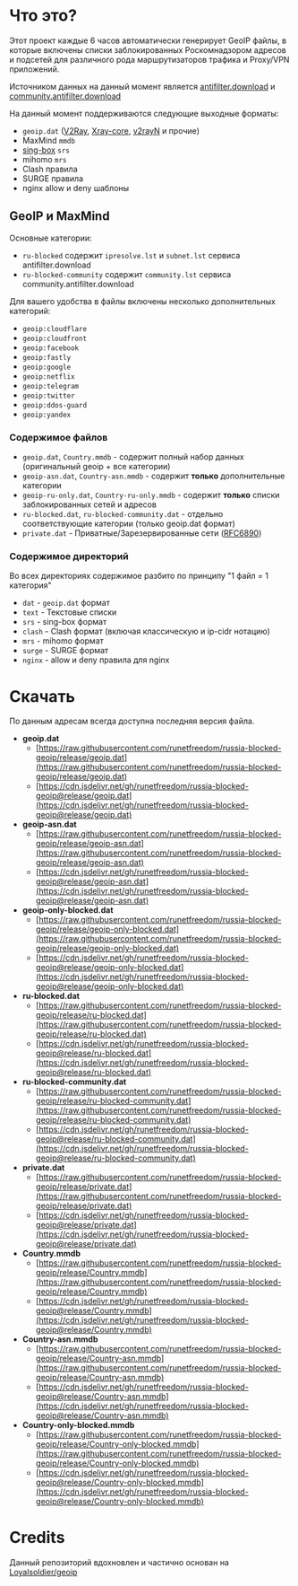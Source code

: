 # Что это?

Этот проект каждые 6 часов автоматически генерирует GeoIP файлы, в которые включены списки заблокированных Роскомнадзором адресов и подсетей для различного рода маршрутизаторов трафика и Proxy/VPN приложений.

Источником данных на данный момент является [antifilter.download](https://antifilter.download/) и [community.antifilter.download](https://community.antifilter.download/)

На данный момент поддерживаются следующие выходные форматы:

- `geoip.dat` ([V2Ray](https://github.com/v2fly/v2ray-core), [Xray-core](https://github.com/XTLS/Xray-core), [v2rayN](https://github.com/2dust/v2rayN) и прочие)
- MaxMind `mmdb`
- [sing-box](https://github.com/SagerNet/sing-box) `srs`
- mihomo `mrs`
- Clash правила
- SURGE правила
- nginx allow и deny шаблоны

## GeoIP и MaxMind


Основные категории:

- `ru-blocked` содержит `ipresolve.lst` и `subnet.lst` сервиса antifilter.download
- `ru-blocked-community` содержит `community.lst` сервиса community.antifilter.download

Для вашего удобства в файлы включены несколько дополнительных категорий:

- `geoip:cloudflare`
- `geoip:cloudfront`
- `geoip:facebook`
- `geoip:fastly`
- `geoip:google`
- `geoip:netflix`
- `geoip:telegram`
- `geoip:twitter`
- `geoip:ddos-guard`
- `geoip:yandex`

### Содержимое файлов

- `geoip.dat`, `Country.mmdb` - содержит полный набор данных (оригинальный geoip + все категории)
- `geoip-asn.dat`, `Country-asn.mmdb` - содержит **только** дополнительные категории
- `geoip-ru-only.dat`, `Country-ru-only.mmdb` - содержит **только** списки заблокированных сетей и адресов
- `ru-blocked.dat`, `ru-blocked-community.dat` - отдельно соответствующие категории (только geoip.dat формат)
- `private.dat` - Приватные/Зарезервированные сети ([RFC6890](https://datatracker.ietf.org/doc/html/rfc6890))

### Содержимое директорий

Во всех директориях содержимое разбито по принципу "1 файл = 1 категория"

- `dat` - `geoip.dat` формат
- `text` - Текстовые списки
- `srs` - sing-box формат
- `clash` - Clash формат (включая классическую и ip-cidr нотацию)
- `mrs` - mihomo формат
- `surge` - SURGE формат
- `nginx` - allow и deny правила для nginx


# Cкачать

По данным адресам всегда доступна последняя версия файла.

- **geoip.dat**
    - [https://raw.githubusercontent.com/runetfreedom/russia-blocked-geoip/release/geoip.dat](https://raw.githubusercontent.com/runetfreedom/russia-blocked-geoip/release/geoip.dat)
    - [https://cdn.jsdelivr.net/gh/runetfreedom/russia-blocked-geoip@release/geoip.dat](https://cdn.jsdelivr.net/gh/runetfreedom/russia-blocked-geoip@release/geoip.dat)
- **geoip-asn.dat**
    - [https://raw.githubusercontent.com/runetfreedom/russia-blocked-geoip/release/geoip-asn.dat](https://raw.githubusercontent.com/runetfreedom/russia-blocked-geoip/release/geoip-asn.dat)
    - [https://cdn.jsdelivr.net/gh/runetfreedom/russia-blocked-geoip@release/geoip-asn.dat](https://cdn.jsdelivr.net/gh/runetfreedom/russia-blocked-geoip@release/geoip-asn.dat)
- **geoip-only-blocked.dat**
    - [https://raw.githubusercontent.com/runetfreedom/russia-blocked-geoip/release/geoip-only-blocked.dat](https://raw.githubusercontent.com/runetfreedom/russia-blocked-geoip/release/geoip-only-blocked.dat)
    - [https://cdn.jsdelivr.net/gh/runetfreedom/russia-blocked-geoip@release/geoip-only-blocked.dat](https://cdn.jsdelivr.net/gh/runetfreedom/russia-blocked-geoip@release/geoip-only-blocked.dat)
- **ru-blocked.dat**
    - [https://raw.githubusercontent.com/runetfreedom/russia-blocked-geoip/release/ru-blocked.dat](https://raw.githubusercontent.com/runetfreedom/russia-blocked-geoip/release/ru-blocked.dat)
    - [https://cdn.jsdelivr.net/gh/runetfreedom/russia-blocked-geoip@release/ru-blocked.dat](https://cdn.jsdelivr.net/gh/runetfreedom/russia-blocked-geoip@release/ru-blocked.dat)
- **ru-blocked-community.dat**
    - [https://raw.githubusercontent.com/runetfreedom/russia-blocked-geoip/release/ru-blocked-community.dat](https://raw.githubusercontent.com/runetfreedom/russia-blocked-geoip/release/ru-blocked-community.dat)
    - [https://cdn.jsdelivr.net/gh/runetfreedom/russia-blocked-geoip@release/ru-blocked-community.dat](https://cdn.jsdelivr.net/gh/runetfreedom/russia-blocked-geoip@release/ru-blocked-community.dat)
- **private.dat**
    - [https://raw.githubusercontent.com/runetfreedom/russia-blocked-geoip/release/private.dat](https://raw.githubusercontent.com/runetfreedom/russia-blocked-geoip/release/private.dat)
    - [https://cdn.jsdelivr.net/gh/runetfreedom/russia-blocked-geoip@release/private.dat](https://cdn.jsdelivr.net/gh/runetfreedom/russia-blocked-geoip@release/private.dat)
- **Country.mmdb**
    - [https://raw.githubusercontent.com/runetfreedom/russia-blocked-geoip/release/Country.mmdb](https://raw.githubusercontent.com/runetfreedom/russia-blocked-geoip/release/Country.mmdb)
    - [https://cdn.jsdelivr.net/gh/runetfreedom/russia-blocked-geoip@release/Country.mmdb](https://cdn.jsdelivr.net/gh/runetfreedom/russia-blocked-geoip@release/Country.mmdb)
- **Country-asn.mmdb**
    - [https://raw.githubusercontent.com/runetfreedom/russia-blocked-geoip/release/Country-asn.mmdb](https://raw.githubusercontent.com/runetfreedom/russia-blocked-geoip/release/Country-asn.mmdb)
    - [https://cdn.jsdelivr.net/gh/runetfreedom/russia-blocked-geoip@release/Country-asn.mmdb](https://cdn.jsdelivr.net/gh/runetfreedom/russia-blocked-geoip@release/Country-asn.mmdb)
- **Country-only-blocked.mmdb**
    - [https://raw.githubusercontent.com/runetfreedom/russia-blocked-geoip/release/Country-only-blocked.mmdb](https://raw.githubusercontent.com/runetfreedom/russia-blocked-geoip/release/Country-only-blocked.mmdb)
    - [https://cdn.jsdelivr.net/gh/runetfreedom/russia-blocked-geoip@release/Country-only-blocked.mmdb](https://cdn.jsdelivr.net/gh/runetfreedom/russia-blocked-geoip@release/Country-only-blocked.mmdb)


# Credits 

Данный репозиторий вдохновлен и частично основан на [Loyalsoldier/geoip](https://github.com/Loyalsoldier/geoip)